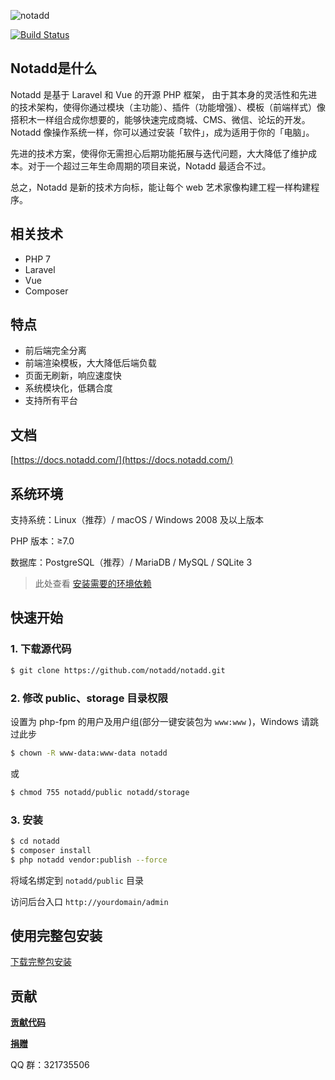 ![notadd](https://www.notadd.com/src/notadd_logo.svg)

[![Build Status](https://travis-ci.org/notadd/notadd.svg?branch=master)](https://travis-ci.org/notadd/notadd)
## Notadd是什么 

Notadd 是基于 Laravel 和 Vue 的开源 PHP 框架， 由于其本身的灵活性和先进的技术架构，使得你通过模块（主功能）、插件（功能增强）、模板（前端样式）像搭积木一样组合成你想要的，能够快速完成商城、CMS、微信、论坛的开发。
Notadd 像操作系统一样，你可以通过安装「软件」，成为适用于你的「电脑」。

先进的技术方案，使得你无需担心后期功能拓展与迭代问题，大大降低了维护成本。对于一个超过三年生命周期的项目来说，Notadd 最适合不过。

总之，Notadd 是新的技术方向标，能让每个 web 艺术家像构建工程一样构建程序。

## 相关技术

- PHP 7
- Laravel
- Vue
- Composer

## 特点

- 前后端完全分离
- 前端渲染模板，大大降低后端负载
- 页面无刷新，响应速度快
- 系统模块化，低耦合度
- 支持所有平台

## 文档

[https://docs.notadd.com/](https://docs.notadd.com/)

## 系统环境

支持系统：Linux（推荐）/ macOS / Windows 2008 及以上版本

PHP 版本：≥7.0

数据库：PostgreSQL（推荐）/ MariaDB / MySQL / SQLite 3


> 此处查看 [安装需要的环境依赖](https://docs.notadd.com/#/v1.0/zh-CN/installations/first)

## 快速开始

### 1. 下载源代码

```bash
$ git clone https://github.com/notadd/notadd.git
```

### 2. 修改 public、storage 目录权限

设置为 php-fpm 的用户及用户组(部分一键安装包为 `www:www` )，Windows 请跳过此步

```bash
$ chown -R www-data:www-data notadd
```

或

```bash
$ chmod 755 notadd/public notadd/storage
```

### 3. 安装

```bash
$ cd notadd
$ composer install
$ php notadd vendor:publish --force
```

将域名绑定到 `notadd/public` 目录


访问后台入口 `http://yourdomain/admin`

## 使用完整包安装

[下载完整包安装](https://docs.notadd.com/#/v1.0/zh-CN/installations/vps)

## 贡献

**[贡献代码](https://docs.notadd.com/introductions/contributing.html)**

**[捐赠](https://git.oschina.net/notadd/notadd?donate=true)**

QQ 群：321735506

